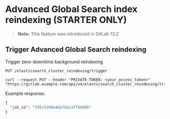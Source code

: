 # Advanced Global Search index reindexing **(STARTER ONLY)**

>**Note:** This feature was introduced in GitLab 13.2

## Trigger Advanced Global Search reindexing

Trigger zero-downtime background reindexing

```plaintext
PUT /elasticsearch_cluster_reindexing/trigger
```

```shell
curl --request PUT --header "PRIVATE-TOKEN: <your_access_token>" "https://gitlab.example.com/api/v4/elasticsearch_cluster_reindexing/trigger"
```

Example response:

```json
{
  "job_id": "fd5c5108e4da7b5e3ff0b00b"
}
```

